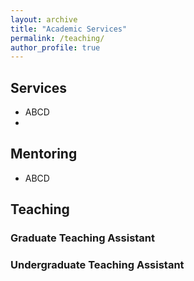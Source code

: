 ```yaml
---
layout: archive
title: "Academic Services"
permalink: /teaching/
author_profile: true
---
```

## Services

- ABCD
- 
## Mentoring
 
- ABCD

## Teaching
### Graduate Teaching Assistant

### Undergraduate Teaching Assistant

